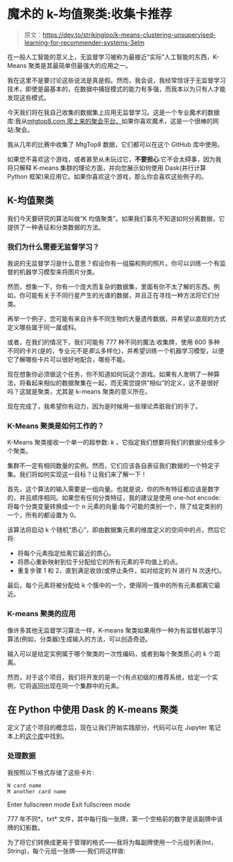# 魔术的 k-均值聚类:收集卡推荐

> 原文：<https://dev.to/strikingloo/k-means-clustering-unsupervised-learning-for-recommender-systems-3elm>

在一般人工智能的意义上，无监督学习被称为最接近“实际”人工智能的东西，K-Means 聚类是其最简单但最强大的应用之一。

我在这里不是要讨论这些说法是真是假。然而，我会说，我经常惊讶于无监督学习技术，即使是最基本的，在数据中捕捉模式的能力有多强，而我本以为只有人才能发现这些模式。

今天我们将在我自己收集的数据集上应用无监督学习。这是一个专业魔术的数据库:我从[mtgtop8.com 爬上来的聚会平台，](https://mtgtop8.com/)如果你喜欢魔术，这是一个很棒的网站:聚会。

我从几年的比赛中收集了 MtgTop8 数据，它们都可以在这个 GitHub 库中使用。

如果您不喜欢这个游戏，或者甚至从未玩过它，**不要担心**:它不会太碍事，因为我将只解释 K-means 集群的理论方面，并向您展示如何使用 Dask(并行计算 Python 框架)来应用它。如果你喜欢这个游戏，那么你会喜欢这些例子的。

## K-均值聚类

我们今天要研究的算法叫做“K 均值聚类”。如果我们事先不知道如何分离数据，它提供了一种表征和分类数据的方法。

### 我们为什么需要无监督学习？

我说的无监督学习是什么意思？假设你有一组猫和狗的照片。你可以训练一个有监督的机器学习模型来将图片分类。

然而，想象一下，你有一个庞大而复杂的数据集，里面有你不太了解的东西。例如，你可能有关于不同行星产生的光谱的数据，并且正在寻找一种方法将它们分类。

再举一个例子，您可能有来自许多不同生物的大量遗传数据，并希望以直观的方式定义哪些属于同一属或科。

或者，在我们的情况下，我们可能有 777 种不同的魔法:收集牌，使用 600 多种不同的卡片(是的，专业元不是*那么*多样化)，并希望训练一个机器学习模型，以便它了解哪些卡片可以很好地配合，哪些不能。

现在想象你必须做这个任务，你不知道如何玩这个游戏。如果有人发明了一种算法，将看起来相似的数据聚集在一起，而无需您提供“相似”的定义，这不是很好吗？这就是聚类，尤其是 k-means 聚类的意义所在。

现在完成了，我希望你有动力，因为是时候用一些理论弄脏我们的手了。

### K-Means 聚类是如何工作的？

K-Means 聚类接收一个单一的超参数: *k* ，它指定我们想要将我们的数据分成多少个聚类。

集群不一定有相同数量的实例。然而，它们应该各自表征我们数据的一个特定子集。我们将如何实现这一目标？让我们来了解一下！

首先，这个算法的输入需要是一组向量。也就是说，你的所有特征都应该是数字的，并且顺序相同。如果您有任何分类特征，我的建议是使用 one-hot encode:将每个分类变量转换成一个 n 元素的向量:每个可能的类别一个，除了给定类别的一个，所有的都设置为 0。

该算法将启动 k 个随机“质心”，即由数据集元素的维度定义的空间中的点，然后它将:

*   将每个元素指定给离它最近的质心。
*   将质心重新映射到位于分配给它的所有元素的平均值上的点。
*   重复步骤 1 和 2，直到满足收敛(或停止条件，如对给定的 N 进行 N 次迭代)。

最后，每个元素将被分配给 k 个簇中的一个，使得同一簇中的所有元素都离它最近。

### K-means 聚类的应用

像许多其他无监督学习算法一样，K-means 聚类如果用作一种为有监督机器学习算法(例如，分类器)生成输入的方法，可以创造奇迹。

输入可以是给定实例属于哪个聚类的一次性编码，或者到每个聚类质心的 k 个距离。

然而，对于这个项目，我们将开发的是一个(有点初级的)推荐系统，给定一个实例，它将返回出现在同一个集群中的元素。

## 在 Python 中使用 Dask 的 K-means 聚类

定义了这个项目的概念后，现在让我们开始实践部分。代码可以在 Jupyter 笔记本上的[这个库](https://github.com/StrikingLoo/MtGRecommender/)中找到。

### 处理数据

我按照以下格式存储了这些卡片:

```
N card name
M another card name 
```

Enter fullscreen mode Exit fullscreen mode

777 年不同*。txt* 文件，其中每行指一张牌，第一个空格前的数字是该副牌中该牌的幻影数。

为了将它们转换成更易于管理的格式——我将为每副牌使用一个元组列表(Int，String)，每个元组一张牌——我们将这样做: